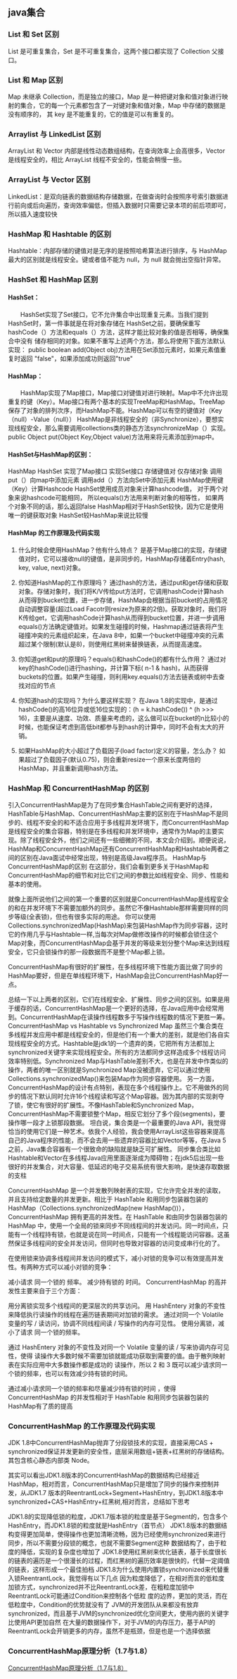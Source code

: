 ## java集合

### List 和 Set 区别

 
  List 是可重复集合，Set 是不可重复集合，这两个接口都实现了 Collection 父接口。
  

### List 和 Map 区别


  Map 未继承 Collection，而是独立的接口，Map 是一种把键对象和值对象进行映射的集合，它的每一个元素都包含了一对键对象和值对象，Map 中存储的数据是没有顺序的， 其 key 是不能重复的，它的值是可以有重复的。


### Arraylist 与 LinkedList 区别


  ArrayList 和 Vector 内部是线性动态数组结构，在查询效率上会高很多，Vector 是线程安全的，相比 ArrayList 线程不安全的，性能会稍慢一些。


### ArrayList 与 Vector 区别


  LinkedList：是双向链表的数据结构存储数据，在做查询时会按照序号索引数据进行前向或后向遍历，查询效率偏低，但插入数据时只需要记录本项的前后项即可，所以插入速度较快


### HashMap 和 Hashtable 的区别


  Hashtable：内部存储的键值对是无序的是按照哈希算法进行排序，与 HashMap 最大的区别就是线程安全。键或者值不能为 null，为 null 就会抛出空指针异常。


### HashSet 和 HashMap 区别

#### HashSet：
  　　HashSet实现了Set接口，它不允许集合中出现重复元素。当我们提到HashSet时，第一件事就是在将对象存储在
  HashSet之前，要确保重写hashCode（）方法和equals（）方法，这样才能比较对象的值是否相等，确保集合中没有
  储存相同的对象。如果不重写上述两个方法，那么将使用下面方法默认实现：
  	public boolean add(Object obj)方法用在Set添加元素时，如果元素值重复时返回 "false"，如果添加成功则返回"true"
  	
#### HashMap：
  　　HashMap实现了Map接口，Map接口对键值对进行映射。Map中不允许出现重复的键（Key）。Map接口有两个基本的实现TreeMap和HashMap。TreeMap保存了对象的排列次序，而HashMap不能。HashMap可以有空的键值对（Key（null）-Value（null））
  HashMap是非线程安全的（非Synchronize），要想实现线程安全，那么需要调用collections类的静态方法synchronizeMap（）实现。
  public Object put(Object Key,Object value)方法用来将元素添加到map中。
  
#### HashSet与HashMap的区别：
  
  HashMap	HashSet
  实现了Map接口	实现Set接口
  存储键值对	仅存储对象
  调用put（）向map中添加元素	调用add（）方法向Set中添加元素
  HashMap使用键（Key）计算Hashcode	
  HashSet使用成员对象来计算hashcode值，
  对于两个对象来说hashcode可能相同，
  所以equals()方法用来判断对象的相等性，
  如果两个对象不同的话，那么返回false
  HashMap相对于HashSet较快，因为它是使用唯一的键获取对象	HashSet较HashMap来说比较慢
   
#### HashMap 的工作原理及代码实现


  1. 什么时候会使用HashMap？他有什么特点？
  是基于Map接口的实现，存储键值对时，它可以接收null的键值，是非同步的，HashMap存储着Entry(hash, key, value, next)对象。
  
  2. 你知道HashMap的工作原理吗？
  通过hash的方法，通过put和get存储和获取对象。存储对象时，我们将K/V传给put方法时，它调用hashCode计算hash从而得到bucket位置，进一步存储，HashMap会根据当前bucket的占用情况自动调整容量(超过Load Facotr则resize为原来的2倍)。获取对象时，我们将K传给get，它调用hashCode计算hash从而得到bucket位置，并进一步调用equals()方法确定键值对。如果发生碰撞的时候，Hashmap通过链表将产生碰撞冲突的元素组织起来，在Java 8中，如果一个bucket中碰撞冲突的元素超过某个限制(默认是8)，则使用红黑树来替换链表，从而提高速度。
  
  3. 你知道get和put的原理吗？equals()和hashCode()的都有什么作用？
  通过对key的hashCode()进行hashing，并计算下标( n-1 & hash)，从而获得buckets的位置。如果产生碰撞，则利用key.equals()方法去链表或树中去查找对应的节点
  
  4. 你知道hash的实现吗？为什么要这样实现？
  在Java 1.8的实现中，是通过hashCode()的高16位异或低16位实现的：(h = k.hashCode()) ^ (h >>> 16)，主要是从速度、功效、质量来考虑的，这么做可以在bucket的n比较小的时候，也能保证考虑到高低bit都参与到hash的计算中，同时不会有太大的开销。
  
  5. 如果HashMap的大小超过了负载因子(load factor)定义的容量，怎么办？
  如果超过了负载因子(默认0.75)，则会重新resize一个原来长度两倍的HashMap，并且重新调用hash方法。


### HashMap 和 ConcurrentHashMap 的区别


  引入ConcurrentHashMap是为了在同步集合HashTable之间有更好的选择，HashTable与HashMap、ConcurrentHashMap主要的区别在于HashMap不是同步的、线程不安全的和不适合应用于多线程并发环境下，而ConcurrentHashMap是线程安全的集合容器，特别是在多线程和并发环境中，通常作为Map的主要实现。除了线程安全外，他们之间还有一些细微的不同，本文会介绍到。顺便说说，HashMap和ConcurrentHashMap还有ConcurrentHashMap和Hashtable两者之间的区别在Java面试中经常出现，特别是高级Java程序员。
  HashMap与ConcurrentHashMap的区别
  在这部分，我们会看到更多关于HashMap和ConcurrentHashMap的细节和对比它们之间的参数比如线程安全、同步、性能和基本的使用。
  
  就像上面所说他们之间的第一个重要的区别就是ConcurrentHashMap是线程安全的和在并发环境下不需要加额外的同步。虽然它不像Hashtable那样需要同样的同步等级(全表锁)，但也有很多实际的用途。
  你可以使用Collections.synchronizedMap(HashMap)来包装HashMap作为同步容器，这时它的作用几乎与Hashtable一样,当每次对Map做修改操作的时候都会锁住这个Map对象，而ConcurrentHashMap会基于并发的等级来划分整个Map来达到线程安全，它只会锁操作的那一段数据而不是整个Map都上锁。
  
  ConcurrentHashMap有很好的扩展性，在多线程环境下性能方面比做了同步的HashMap要好，但是在单线程环境下，HashMap会比ConcurrentHashMap好一点。
  
  总结一下以上两者的区别，它们在线程安全、扩展性、同步之间的区别。如果是用于缓存的话，ConcurrentHashMap是一个更好的选择，在Java应用中会经常用到。ConcurrentHashMap在读操作线程数多于写操作线程数的情况下更胜一筹。
  ConcurrentHashMap vs Hashtable vs Synchronized Map
  虽然三个集合类在多线程并发应用中都是线程安全的，但是他们有一个重大的差别，就是他们各自实现线程安全的方式。Hashtable是jdk1的一个遗弃的类，它把所有方法都加上synchronized关键字来实现线程安全。所有的方法都同步这样造成多个线程访问效率特别低。Synchronized Map与HashTable差别不大，也是在并发中作类似的操作，两者的唯一区别就是Synchronized Map没被遗弃，它可以通过使用Collections.synchronizedMap()来包装Map作为同步容器使用。
  另一方面，ConcurrentHashMap的设计有点特别，表现在多个线程操作上。它不用做外的同步的情况下默认同时允许16个线程读和写这个Map容器。因为其内部的实现剥夺了锁，使它有很好的扩展性。不像HashTable和Synchronized Map，ConcurrentHashMap不需要锁整个Map，相反它划分了多个段(segments)，要操作哪一段才上锁那段数据。
  坦白说，集合类是一个最重要的Java API，我觉得恰当的使用它们是一种艺术。依我个人经验，我会使用ArrayList这些容器来提高自己的Java程序的性能，而不会去用一些遗弃的容器比如Vector等等，在Java 5之前，Java集合容器有一个很致命的缺陷就是缺乏可扩展性。
  同步集合类比如Hashtable和Vector在多线程Java应用里面逐渐成为障碍物；在jdk5后出现一些很好的并发集合，对大容量、低延迟的电子交易系统有很大影响，是快速存取数据的支柱
  
  ConcurrentHashMap 是一个并发散列映射表的实现，它允许完全并发的读取，并且支持给定数量的并发更新。相比于 HashTable 和用同步包装器包装的 HashMap（Collections.synchronizedMap(new HashMap())），ConcurrentHashMap 拥有更高的并发性。在 HashTable 和由同步包装器包装的 HashMap 中，使用一个全局的锁来同步不同线程间的并发访问。同一时间点，只能有一个线程持有锁，也就是说在同一时间点，只能有一个线程能访问容器。这虽然保证多线程间的安全并发访问，但同时也导致对容器的访问变成串行化的了。
  
  在使用锁来协调多线程间并发访问的模式下，减小对锁的竞争可以有效提高并发性。有两种方式可以减小对锁的竞争：
  
  减小请求 同一个锁的 频率。
  减少持有锁的 时间。
  ConcurrentHashMap 的高并发性主要来自于三个方面：
  
  用分离锁实现多个线程间的更深层次的共享访问。
  用 HashEntery 对象的不变性来降低执行读操作的线程在遍历链表期间对加锁的需求。
  通过对同一个 Volatile 变量的写 / 读访问，协调不同线程间读 / 写操作的内存可见性。
  使用分离锁，减小了请求 同一个锁的频率。
  
  通过 HashEntery 对象的不变性及对同一个 Volatile 变量的读 / 写来协调内存可见性，使得 读操作大多数时候不需要加锁就能成功获取到需要的值。由于散列映射表在实际应用中大多数操作都是成功的 读操作，所以 2 和 3 既可以减少请求同一个锁的频率，也可以有效减少持有锁的时间。
  
  通过减小请求同一个锁的频率和尽量减少持有锁的时间 ，使得 ConcurrentHashMap 的并发性相对于 HashTable 和用同步包装器包装的 HashMap有了质的提高




### ConcurrentHashMap 的工作原理及代码实现


  JDK 1.8中ConcurrentHashMap抛弃了分段锁技术的实现，直接采用CAS + synchronized保证并发更新的安全性，底层采用数组+链表+红黑树的存储结构。其包含核心静态内部类 Node。


  其实可以看出JDK1.8版本的ConcurrentHashMap的数据结构已经接近HashMap，相对而言，ConcurrentHashMap只是增加了同步的操作来控制并发，从JDK1.7    版本的ReentrantLock+Segment+HashEntry，到JDK1.8版本中synchronized+CAS+HashEntry+红黑树,相对而言，总结如下思考
  
  JDK1.8的实现降低锁的粒度，JDK1.7版本锁的粒度是基于Segment的，包含多个HashEntry，而JDK1.8锁的粒度就是HashEntry（首节点）
  JDK1.8版本的数据结构变得更加简单，使得操作也更加清晰流畅，因为已经使用synchronized来进行同步，所以不需要分段锁的概念，也就不需要Segment这种    数据结构了，由于粒度的降低，实现的复杂度也增加了
  JDK1.8使用红黑树来优化链表，基于长度很长的链表的遍历是一个很漫长的过程，而红黑树的遍历效率是很快的，代替一定阈值的链表，这样形成一个最佳拍档
  JDK1.8为什么使用内置锁synchronized来代替重入锁ReentrantLock，我觉得有以下几点
  因为粒度降低了，在相对而言的低粒度加锁方式，synchronized并不比ReentrantLock差，在粗粒度加锁中ReentrantLock可能通过Condition来控制各个低粒    度的边界，更加的灵活，而在低粒度中，Condition的优势就没有了
  JVM的开发团队从来都没有放弃synchronized，而且基于JVM的synchronized优化空间更大，使用内嵌的关键字比使用API更加自然
  在大量的数据操作下，对于JVM的内存压力，基于API的ReentrantLock会开销更多的内存，虽然不是瓶颈，但是也是一个选择依据


### ConcurrentHashMap原理分析（1.7与1.8）

   [ConcurrentHashMap原理分析（1.7与1.8）](https://www.cnblogs.com/study-everyday/p/6430462.html)

